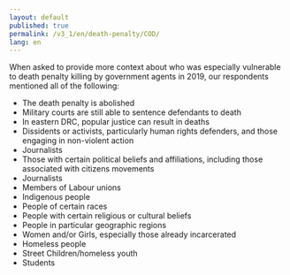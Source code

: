 ```yaml
---
layout: default
published: true
permalink: /v3_1/en/death-penalty/COD/
lang: en
---
```


When asked to provide more context about who was especially vulnerable to death penalty killing by government agents in 2019, our respondents mentioned all of the following:

-	The death penalty is abolished
-	Military courts are still able to sentence defendants to death
-	In eastern DRC, popular justice can result in deaths
-	Dissidents or activists, particularly human rights defenders, and those engaging in non-violent action
-	Journalists
-	Those with certain political beliefs and affiliations, including those associated with citizens movements
-	Journalists
-	Members of Labour unions
-	Indigenous people
-	People of certain races
-	People with certain religious or cultural beliefs
-	People in particular geographic regions
-	Women and/or Girls, especially those already incarcerated
-	Homeless people
-	Street Children/homeless youth
-	Students
